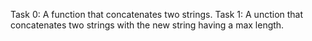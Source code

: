 Task 0: A function that concatenates two strings.
Task 1: A unction that concatenates two strings with the new string having a max length.
